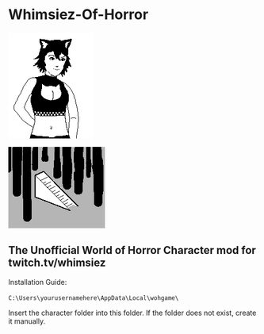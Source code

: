 # Whimsiez-Of-Horror

![whimgy](/readmeIMG.PNG)

![STAIRS](/custom/whimsiez/forest_stairs.PNG)

## The Unofficial World of Horror Character mod for twitch.tv/whimsiez

Installation Guide:

`C:\Users\yourusernamehere\AppData\Local\wohgame\ `

Insert the character folder into this folder. If the folder does not exist, create it manually.
